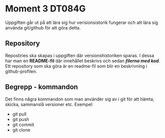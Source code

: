 # Moment 3 DT084G

Uppgiften går ut på att lära sig hur verisionsistorik fungerar och att lära sig använda git/github för att göra detta. 

## Repository
Repostiries ska skapas i uppgiften där versionshistoriken sparas. I dessa har man en **README-fil** där innehållet beskrivs och sedan **_filerna med kod_**. Ett repository som ska göra är en readme-fil som blir en beskrivning i github-profilen.

## Begrepp - kommandon
Det finns några kommandon som man använder sig av i git för att hämta, skicka, sammanslå versioner etc.
Exempel:
- git pull
- git push
- git commit
- git clone
